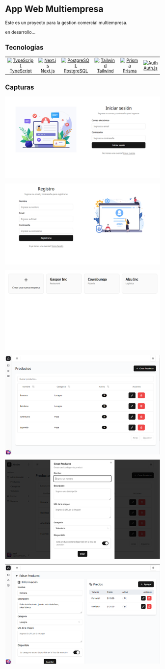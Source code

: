 # App Web Multiempresa

Este es un proyecto para la gestion comercial multiempresa.


en desarrollo...

## Tecnologías
<table align="center">
  <tr>
    <td align="center">
      <a href="https://www.typescriptlang.org/">
        <img src="https://res.cloudinary.com/dt8zu6zzd/logos/TypeScript.png" alt="TypeScript" width="50" height="50"><br>
        TypeScript
      </a>
    </td>
    <td align="center">
      <a href="https://nextjs.org/">
        <img src="https://assets.vercel.com/image/upload/v1607554385/repositories/next-js/next-logo.png" alt="Next.js" width="50" height="50"><br>
        Next.js
      </a>
    </td>
    <td align="center">
      <a href="https://www.postgresql.org/">
        <img src="https://giswiki.hsr.ch/images/thumb/5/55/PostgreSQL_Logo.png/150px-PostgreSQL_Logo.png" alt="PostgreSQL" width="50" height="50"><br>
        PostgreSQL
      </a>
    </td>
    <td align="center">
      <a href="https://tailwindcss.com/">
      <img src="https://files.raycast.com/50kq86d4gic47z6jp02htuxx2s4u" alt="Tailwind" width="50" height="50"><br>
        Tailwind
      </a>
    </td>   
    <td align="center">
      <a href="https://www.prisma.io/">
      <img src="https://avatars.githubusercontent.com/u/17219288?s=280&v=4" alt="Prisma" width="50" height="50"><br>
        Prisma
      </a>
    </td> 
    <td align="center">
      <a href="https://authjs.dev/">
      <img src="https://authjs.dev/img/etc/logo-sm.webp" alt="Auth" width="50" height="50"><br>
        Auth.js
      </a>
    </td> 
  </tr>
</table>

## Capturas

![Imagen 1](public/preview/img-01-login.png)

![Imagen 2](public/preview/img-02-register.png)

![Imagen 3](public/preview/img-03-select_company.png)

![Imagen 4](public/preview/img-04-products.png)

![Imagen 5](public/preview/img-05-create_product.png)

![Imagen 6](public/preview/img-06-detail_product.png)



